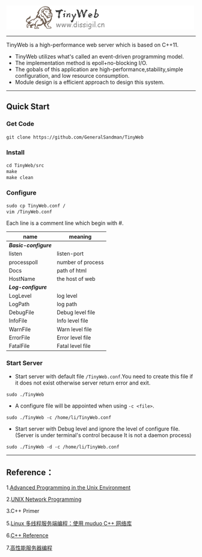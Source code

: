 ![](TinyWeb_logo.png)


----------------

TinyWeb is a high-performance web server which is based on C++11.

- TinyWeb utilizes what's called an event-driven programming model.
- The implementation method is epoll+no-blocking I/O.
- The gobals of this application are high-performance,stability,simple configuration,
and low resource consumption.
- Module design is a efficient approach to design this system.

---------------------

## Quick Start

### Get Code
```
git clone https://github.com/GeneralSandman/TinyWeb
```

### Install
```
cd TinyWeb/src
make
make clean
```

### Configure
```
sudo cp TinyWeb.conf /
vim /TinyWeb.conf
```

Each line is a comment line which begin with #.

|name|meaning|
|-|-|
|***Basic-configure***|
|listen|listen-port|
|processpoll|number of process|
|Docs|path of html|
|HostName|the host of web|
|***Log-configure***|
|LogLevel|log level|
|LogPath|log path|
|DebugFile|Debug level file|
|InfoFile|Info level file||
|WarnFile|Warn level file||
|ErrorFile|Error level file||
|FatalFile|Fatal level file||

### Start Server

- Start server with default file ```/TinyWeb.conf```.You need to create this file if it does not exist otherwise server return error and exit.

```
sudo ./TinyWeb
```

- A configure file will be appointed when using ```-c <file>```.

```
sudo ./TinyWeb -c /home/li/TinyWeb.conf
```

- Start server with Debug level and ignore the level of configure file.(Server is under terminal's control because It is not a daemon process)

```
sudo ./TinyWeb -d -c /home/li/TinyWeb.conf
```



--------------


## Reference：

1.[Advanced Programming in the Unix Environment](https://en.wikipedia.org/wiki/Advanced_Programming_in_the_Unix_Environment)

2.[UNIX Network Programming](https://en.wikipedia.org/wiki/UNIX_Network_Programming)

3.C++ Primer

5.[Linux 多线程服务端编程：使用 muduo C++ 网络库](https://github.com/chenshuo/documents)

6.[C++ Reference](http://en.cppreference.com/w/cpp)

7.[高性能服务器编程](http://blog.csdn.net/column/details/high-perf-network.html)
